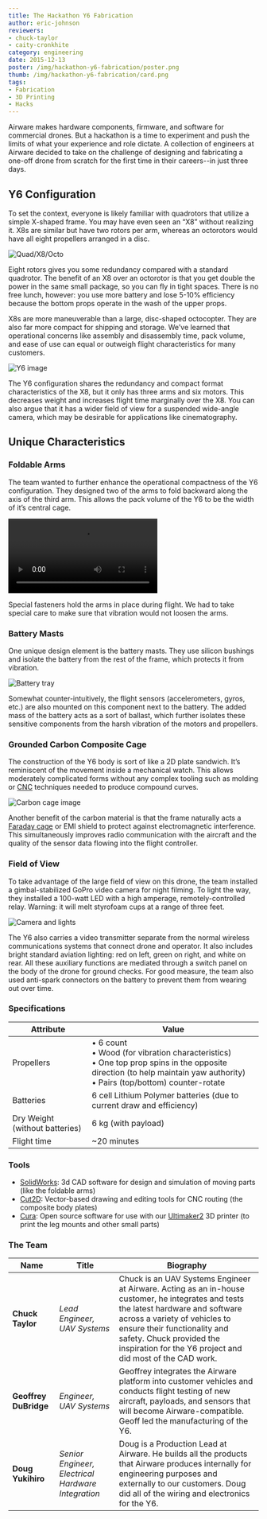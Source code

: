 ```yaml
---
title: The Hackathon Y6 Fabrication
author: eric-johnson
reviewers:
- chuck-taylor
- caity-cronkhite
category: engineering
date: 2015-12-13
poster: /img/hackathon-y6-fabrication/poster.png
thumb: /img/hackathon-y6-fabrication/card.png
tags:
- Fabrication
- 3D Printing
- Hacks
---
```


Airware makes hardware components, firmware, and software for commercial drones. But a hackathon is a time to experiment and push the limits of what your experience and role dictate. A collection of engineers at Airware decided to take on the challenge of designing and fabricating a one-off drone from scratch for the first time in their careers--in just three days.

Y6 Configuration
----------------
To set the context, everyone is likely familiar with quadrotors that utilize a simple X-shaped frame. You may have even seen an “X8” without realizing it. X8s are similar but have two rotors per arm, whereas an octorotors would have all eight propellers arranged in a disc.

<img class="post-img-hover" src="/img/hackathon-y6-fabrication/comparison.png" alt="Quad/X8/Octo" />

Eight rotors gives you some redundancy compared with a standard quadrotor. The benefit of an X8 over an octorotor is that you get double the power in the same small package, so you can fly in tight spaces. There is no free lunch, however: you use more battery and lose 5-10% efficiency because the bottom props operate in the wash of the upper props.

X8s are more maneuverable than a large, disc-shaped octocopter. They are also far more compact for shipping and storage. We’ve learned that operational concerns like assembly and disassembly time, pack volume, and ease of use can equal or outweigh flight characteristics for many customers.

<img class="post-img-hover" src="/img/hackathon-y6-fabrication/y6_post_images.png" alt="Y6 image" />

The Y6 configuration shares the redundancy and compact format characteristics of the X8, but it only has three arms and six motors. This decreases weight and increases flight time marginally over the X8. You can also argue that it has a wider field of view for a suspended wide-angle camera, which may be desirable for applications like cinematography.

Unique Characteristics
----------------------

### Foldable Arms

The team wanted to further enhance the operational compactness of the Y6 configuration. They designed two of the arms to fold backward along the axis of the third arm. This allows the pack volume of the Y6 to be the width of it’s central cage.

<video autoplay loop>
  <source src="https://videos.airware.com/y6-moving-arms/high.mp4" type="video/mp4">
  <source src="https://videos.airware.com/y6-moving-arms/high.webm" type="video/webm">
  <source src="https://videos.airware.com/y6-moving-arms/high.ogg" type="video/ogg">
  <source src="https://videos.airware.com/y6-moving-arms/low.mp4" type="video/mp4">
</video>

Special fasteners hold the arms in place during flight. We had to take special care to make sure that vibration would not loosen the arms.

### Battery Masts

One unique design element is the battery masts. They use silicon bushings and isolate the battery from the rest of the frame, which protects it from vibration.

<img class="post-img-hover" src="/img/hackathon-y6-fabrication/battery_tray.png" alt="Battery tray" />

Somewhat counter-intuitively, the flight sensors (accelerometers, gyros, etc.) are also mounted on this component next to the battery. The added mass of the battery acts as a sort of ballast, which further isolates these sensitive components from the harsh vibration of the motors and propellers.

### Grounded Carbon Composite Cage

The construction of the Y6 body is sort of like a 2D plate sandwich. It’s reminiscent of the movement inside a mechanical watch. This allows moderately complicated forms without any complex tooling such as molding or [CNC](https://en.wikipedia.org/wiki/CNC_router) techniques needed to produce compound curves.

<img class="post-img-hover" src="/img/hackathon-y6-fabrication/carbon_cage.png" alt="Carbon cage image" />

Another benefit of the carbon material is that the frame naturally acts a [Faraday cage](https://en.wikipedia.org/wiki/Faraday_cage) or EMI shield to protect against electromagnetic interference. This simultaneously improves radio communication with the aircraft and the quality of the sensor data flowing into the flight controller.

### Field of View

To take advantage of the large field of view on this drone, the team installed a gimbal-stabilized GoPro video camera for night filming. To light the way, they installed a 100-watt LED with a high amperage, remotely-controlled relay. Warning: it will melt styrofoam cups at a range of three feet.

<img class="post-img-hover" src="/img/hackathon-y6-fabrication/lights.png" alt="Camera and lights" />

The Y6 also carries a video transmitter separate from the normal wireless communications systems that connect drone and operator. It also includes bright standard aviation lighting: red on left, green on right, and white on rear. All these auxiliary functions are mediated through a switch panel on the body of the drone for ground checks. For good measure, the team also used anti-spark connectors on the battery to prevent them from wearing out over time.

### Specifications

|Attribute|Value|
|---------|-----|
|Propellers|• 6 count<br>• Wood (for vibration characteristics)<br>• One top prop spins in the opposite direction (to help maintain yaw authority)<br>• Pairs (top/bottom) counter-rotate|
|Batteries|6 cell Lithium Polymer batteries (due to current draw and efficiency)|
|Dry Weight (without batteries)|6 kg (with payload)|
|Flight time|~20 minutes|

### Tools

* [SolidWorks](http://www.solidworks.com/): 3d CAD software for design and simulation of moving parts (like the foldable arms)
* [Cut2D](http://www.vectric.com/products/cut2d.html): Vector-based drawing and editing tools for CNC routing (the composite body plates)
* [Cura](https://ultimaker.com/en/products/cura-software): Open source software for use with our [Ultimaker2](https://ultimaker.com/) 3D printer (to print the leg mounts and other small parts)

### The Team

|Name|Title|Biography|
|----|-----|---------|
|__Chuck Taylor__|_Lead Engineer, UAV Systems_|Chuck is an UAV Systems Engineer at Airware. Acting as an in-house customer, he integrates and tests the latest hardware and software across a variety of vehicles to ensure their functionality and safety. Chuck provided the inspiration for the Y6 project and did most of the CAD work.|
|__Geoffrey DuBridge__|_Engineer, UAV Systems_|Geoffrey integrates the Airware platform into customer vehicles and conducts flight testing of new aircraft, payloads, and sensors that will become Airware-compatible. Geoff led the manufacturing of the Y6.|
|__Doug Yukihiro__|_Senior Engineer, Electrical Hardware Integration_|Doug is a Production Lead at Airware. He builds all the products that Airware produces internally for engineering purposes and externally to our customers. Doug did all of the wiring and electronics for the Y6.|
